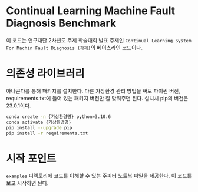 # Continual Learning Machine Fault Diagnosis Benchmark

이 코드는 연구재단 2차년도 주제 학술대회 발표 주제인 `Continual Learning System For Machin Fault Diagnosis (가제)`의 베이스라인 코드이다.

# 의존성 라이브러리

아나콘다를 통해 패키지를 설치한다. 다른 가상환경 관리 방법을 써도 파이썬 버전, requirements.txt에 들어 있는 패키지 버전만 잘 맞춰주면 된다. 설치시 pip의 버전은 23.0.1이다.

```bash
conda create -n {가상환경명} python=3.10.6
conda activate {가상환경명}
pip install --upgrade pip
pip install -r requirements.txt
```

# 시작 포인트

`examples` 디렉토리에 코드를 이해할 수 있는 주피터 노트북 파일을 제공한다. 이 코드를 보고 시작하면 된다.